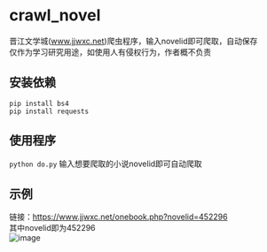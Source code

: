 # crawl_novel
晋江文学城(www.jjwxc.net)爬虫程序，输入novelid即可爬取，自动保存
</br>
仅作为学习研究用途，如使用人有侵权行为，作者概不负责
## 安装依赖
`pip install bs4`
</br>
`pip install requests`

## 使用程序
`python do.py`
输入想要爬取的小说novelid即可自动爬取

## 示例
链接：https://www.jjwxc.net/onebook.php?novelid=452296 </br>
其中novelid即为452296 </br>
![image](https://github.com/imashen/crawl_novel/assets/50132994/209c5df1-e982-4ec8-a943-4498a7881663)
